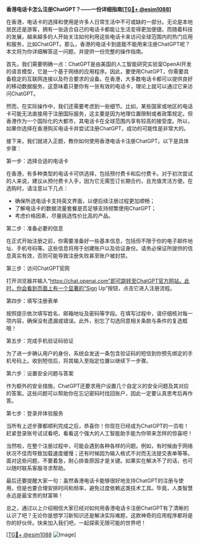 **香港电话卡怎么注册ChatGPT？——一份详细指南[[TG💪+ @esim1088](https://t.me/s/esim1088)]**

在香港，电话卡的选择和使用是许多人日常生活中不可或缺的一部分。无论是本地居民还是游客，拥有一张适合自己的电话卡都能让生活变得更加便捷。而随着科技的发展，越来越多的人开始关注如何利用这些电话卡来访问全球范围内的热门应用和服务，比如ChatGPT。那么，香港的电话卡到底能不能用来注册ChatGPT呢？本文将为你详细解答这一问题，并提供一份完整的操作指南。

首先，我们需要明确一点：ChatGPT是由美国的人工智能研究实验室OpenAI开发的语言模型，它是一个基于网络的应用程序。因此，要使用ChatGPT，你需要具备稳定的互联网连接以及符合要求的设备。在香港，大多数电话卡都可以提供良好的移动数据服务，这意味着只要你有一张有效的电话卡，理论上就可以通过它来访问ChatGPT。

然而，在实际操作中，我们还需要考虑到一些细节。比如，某些国家或地区的电话卡可能无法直接用于注册国际服务，这主要是因为地理位置限制或者政策规定。但香港作为一个国际化的大都市，其电话卡在全球范围内享有较高的接受度。所以，如果你选择在香港购买电话卡并尝试注册ChatGPT，成功的可能性是非常大的。

接下来，我们就进入正题，教你如何使用香港电话卡注册ChatGPT。以下是具体步骤：

第一步：选择合适的电话卡

在香港，有多种类型的电话卡可供选择，包括预付费卡和后付费卡。对于初次尝试的人来说，建议从预付费卡入手，因为它无需签订长期合约，且充值灵活方便。在选购时，请注意以下几点：
- 确保所选电话卡支持英文界面，以便后续注册过程更加顺畅；
- 了解电话卡的数据流量套餐是否足够支持频繁使用ChatGPT；
- 考虑价格因素，尽量挑选性价比高的产品。

第二步：准备必要的信息

在正式开始注册之前，你需要准备好一些基本信息，包括但不限于你的电子邮件地址、手机号码等。这些信息将用于创建账户以及验证身份。请务必保证所提供的信息真实有效，否则可能导致注册失败甚至账户被封禁。

第三步：访问ChatGPT官网

打开浏览器并输入“https://chat.openai.com”即可跳转至ChatGPT官方网站。此时，你会看到页面上有一个显著的“Sign Up”按钮，点击它进入注册流程。

第四步：填写注册表单

按照提示依次填写姓名、邮箱地址及密码等字段。在填写过程中，请仔细核对每一项内容，确保没有遗漏或错误。此外，别忘了勾选同意相关条款与条件的复选框哦！

第五步：完成手机验证码验证

为了进一步确认用户的身份，系统会发送一条包含验证码的短信到你预先绑定的手机号码上。收到短信后，将其输入至指定位置以继续下一步骤。

第六步：设置安全问题与答案

作为额外的安全措施，ChatGPT还要求用户设置几个自定义的安全问题及其对应的答案。这些问题可以帮助你在忘记密码时找回账户，因此一定要认真思考后再作答。

第七步：登录并体验服务

当所有上述步骤都顺利完成之后，恭喜你！你现在已经成为ChatGPT的一员啦！赶紧登录账号试试看吧，看看这个强大的人工智能助手能为你带来怎样的惊喜吧！

当然啦，在整个注册过程中，可能会遇到各种各样的问题。例如，有时候由于网络状况不佳而导致加载速度缓慢；还有时候因为输入格式不对而无法提交表单等等。面对这些问题，不要着急，耐心排查原因才是关键。如果实在解决不了的话，也可以随时联系客服寻求帮助。

最后还要提醒大家一句：虽然香港电话卡能够很好地支持ChatGPT的注册与使用，但是也要合理安排时间和频率，避免过度依赖这类技术工具。毕竟，人类智慧永远是最宝贵的财富嘛！

总之，通过以上介绍相信大家已经对如何用香港电话卡注册ChatGPT有了清晰的认识了吧？无论你是想学习新知识还是解决实际难题，这款神奇的应用程序都将是你的好伙伴。快来加入我们吧，一起探索无限可能的世界吧！

[[TG💪+ @esim1088](https://t.me/s/esim1088) ![Image](https://i.postimg.cc/4NQfJmqS/Snipaste-2025-05-13-00-14-12.png)]